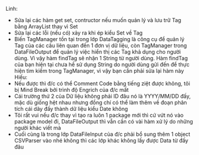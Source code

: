 Linh:
+ Sửa lại các hàm get set, contructor nếu muốn quản lý và lưu trữ Tag bằng ArrayList thay vì Set
+ Sửa lại các lỗi (nếu có) xảy ra khi ép kiểu Set<Tag> về Tag
+ Biến TagManager tồn tại trong lớp DataTagging là công cụ để quản lý Tag của các câu liên quan đến 1 đơn vị dữ liệu, còn TagManager trong DataFileOutput
để quản lý việc hiển thị các Tag khả dụng cho người dùng. Vì vậy hàm findTag sẽ nhận 1 String từ người dùng. Hàm findTag của bạn hiện tại chưa hề sử dụng
String do người dùng gửi đến để thực hiện tìm kiếm trong TagManager, vì vậy bạn cần phải sửa lại hàm này
Hiếu:
+ Nếu được thì đ/c có thể Comment Code bằng tiếng ziệt được không, tôi bị Mind Break bởi trình độ Engrich của đ/c mất
+ Cái trường thứ 2 của Dữ liệu không phải ID đâu nó là YYYY/MM/DD đấy, mặc dù giống hệt nhau nhưng đồng chí có thể làm thêm về đoạn phân tích cái dãy đấy
thành dữ liệu kiểu Date không
+ Tôi rất vui nếu đ/c thay vì tạo ra luôn 1 package mới thì cứ vứt nó vào package model đi, DataFileOutput thì vẫn cần có vài hàm xử lý do những người khác viết
mà
+ Cuối cùng là trong lớp DataFileInput của đ/c phải bổ sung thêm 1 object CSVParser vào nhé không thì các lớp khác không lấy được Data từ đấy đâu
